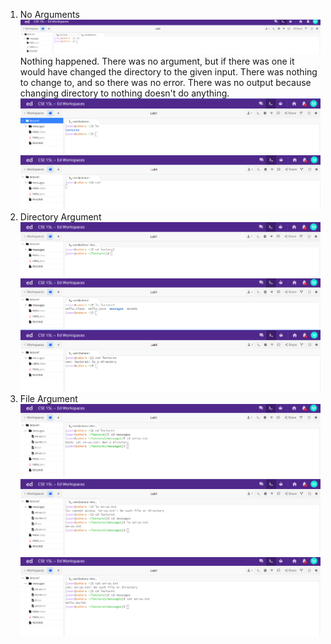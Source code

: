 1. No Arguments
![Image](lab1one.PNG)
Nothing happened. There was no argument, but if there was one it would have changed the directory to the given input. There was nothing to change to, and so there was no error. There was no output because changing directory to nothing doesn't do anything.
![Image](lab1two.png)
![Image](lab1three.png)
2. Directory Argument
![Image](lab1four.png)
![Image](lab1five.png)
![Image](lab1six.png)
3. File Argument
![Image](lab1seven.png)
![Image](lab1eight.png)
![Image](lab1nine.png)
